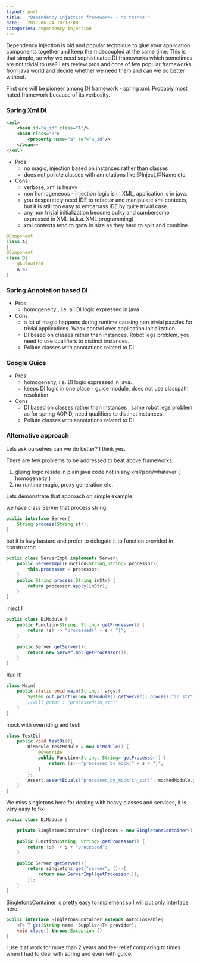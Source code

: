 ```yaml
---
layout: post
title:  "Dependency injection framework? - no thanks!"
date:   2017-06-24 10:18:00
categories: dependency injection
---
```


Dependency injection is old and popular technique to glue your application components together and keep them decoupled at the same time.
This is that simple, so why we need sophisticated DI frameworks which sometimes are not trivial to use?
Lets review pros and cons of few popular frameworks from java world and decide whether we need them and can we do better without.

First one will be pioneer among DI framework - spring xml. Probably most hated framework because of its verbosity.

### Spring Xml DI

```xml
<xml>
    <bean id="a_id" class="A"/>
    <bean class="B">
        <property name="a" ref="a_id"/>
    </bean>>
</xml>
```
-   Pros
    -   no magic, injection based on instances rather than classes
    -   does not pollute classes with annotations like
        @Inject,@Name etc.
-   Cons
    - verbose, xml is heavy
    - non homogeneous - injection logic is in XML, application is in java.
    - you desperately need IDE to refactor and manipulate xml contexts, but it is still too easy to embarrass IDE by quite trivial case.
    - any non trivial initialization become bulky and cumbersome expressed in XML (a.k.a. XML programming)
    - xml contexts tend to grow in size as they hard to split and combine.

```java
@Component
class A{
}
@Component
class B{
    @Autowired
    A a;
}
```

### Spring Annotation based DI
-   Pros
    -   homogeneity , i.e. all DI logic expressed in java
-   Cons
    -   a lot of magic happens during runtime causing non trivial pazzles for trivial applications. Weak control over application initialization.
    -   DI based on classes rather than instances. Robot legs problem, you need to use qualifiers to distinct instances.
    -   Pollute classes with annotations related to DI

### Google Guice
-   Pros
    -   homogeneity, i.e. DI logic expressed in java.
    -   keeps DI logic in one place - guice module, does not use classpath resolution.
-   Cons
    -   DI based on classes rather than instances , same robot legs problem as for spring AOP D, need qualifiers to distinct instances.
    -   Pollute classes with annotations related to DI

### Alternative approach

Lets ask ourselves can we do better? I think yes.

There are few problems to be addressed to beat above frameworks:

1. gluing logic reside in plain java code not in any xml/json/whatever ( homogeneity  )
2. no runtime magic, proxy generation etc.

Lets demonstrate that approach on simple example:

we have class Server that process string:

```java
public interface Server{
    String process(String str);
}
```

but it is lazy bastard and prefer to delegate it to function provided in constructor:

```java
public class ServerImpl implements Server{
    public ServerImpl(Function<String,String> processor){
        this.processor = processor;
    }
    public String process(String inStr) {
        return processor.apply(inStr);
    }
}
```

inject !

```java
public class DiModule {
    public Function<String, String> getProcessor() {
        return (s) -> "processed(" + s + ")";
    }

    public Server getServer(){
        return new ServerImpl(getProcessor());
    }
}
```
Run it!

```java
class Main{
    public static void main(String[] args){
        System.out.println(new DiModule().getServer().process("in_str"));
        //will print : "processed(in_str)"
    }
}
```

mock with overriding and test!

```java
class TestDi{
    public void testDi(){
        DiModule testModule = new DiModule() {
            @Override
            public Function<String, String> getProcessor() {
                return (s)->"processed_by_mock(" + s + ")";
            }
        };
        Assert.assertEquals("processed_by_mock(in_str)", mockedModule.getServer().process("in_str"));
    }
}
```
We miss singletons here for dealing with heavy classes and services, it is very easy to fix:

```java
public class DiModule {

    private SingletonsContainer singletons = new SingletonsContainer();

    public Function<String, String> getProcessor() {
        return (s) -> s + "processed";
    }

    public Server getServer(){
        return singletons.get("server", ()->{
            return new ServerImpl(getProcessor());
        });
    }
}
```

SingletonsContainer is pretty easy to implement so I will put only interface here:

```java
public interface SingletonsContainer extends AutoCloseable{
    <T> T get(String name, Supplier<T> provider);
    void close() throws Exception {}
}
```

I use it at work for more than 2 years and feel relief comparing to times when I had to deal with spring and even with guice.
